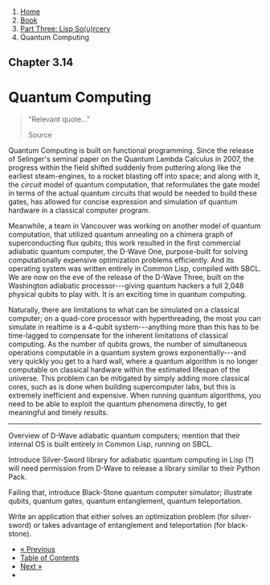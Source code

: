 <ol class="breadcrumb">
  <li><a href="/">Home</a></li>
  <li><a href="/book/">Book</a></li>
  <li><a href="/book/3-0-0-overview/">Part Three: Lisp So(u)rcery</a></li>
  <li class="active">Quantum Computing</li>
</ol>

## Chapter 3.14

# Quantum Computing

> "Relevant quote..."
> <footer>Source</footer>

Quantum Computing is built on functional programming.  Since the release of Selinger's seminal paper on the Quantum Lambda Calculus in 2007, the progress within the field shifted suddenly from puttering along like the earliest steam-engines, to a rocket blasting off into space; and along with it, the *circuit* model of quantum computation, that reformulates the gate model in terms of the actual quantum circuits that would be needed to build these gates, has allowed for concise expression and simulation of quantum hardware in a classical computer program.

Meanwhile, a team in Vancouver was working on another model of quantum computation, that utilized quantum annealing on a chimera graph of superconducting flux qubits; this work resulted in the first commercial adiabatic quantum computer, the D-Wave One, purpose-built for solving computationally expensive optimization problems efficiently. And its operating system was written entirely in Common Lisp, compiled with SBCL.  We are now on the eve of the release of the D-Wave Three, built on the Washington adiabatic processor---giving quantum hackers a full 2,048 physical qubits to play with.  It is an exciting time in quantum computing.

Naturally, there are limitations to what can be simulated on a classical computer; on a quad-core processor with hyperthreading, the most you can simulate in realtime is a 4-qubit system---anything more than this has to be time-lagged to compensate for the inherent limitations of classical computing.  As the number of qubits grows, the number of simultaneous operations computable in a quantum system grows exponentially---and very quickly you get to a hard wall, where a quantum algorithm is no longer computable on classical hardware within the estimated lifespan of the universe.  This problem can be mitigated by simply adding more classical cores, such as is done when building supercomputer labs, but this is extremely inefficient and expensive. When running quantum algorithms, you need to be able to exploit the quantum phenomena directly, to get meaningful and timely results.

---

Overview of D-Wave adiabatic quantum computers; mention that their internal OS is built entirely in Common Lisp, running on SBCL.

Introduce Silver-Sword library for adiabatic quantum computing in Lisp (?) will need permission from D-Wave to release a library similar to their Python Pack.

Failing that, introduce Black-Stone quantum computer simulator; illustrate qubits, quantum gates, quantum entanglement, quantum teleportation.

Write an application that either solves an optimization problem (for silver-sword) or takes advantage of entanglement and teleportation (for black-stone).

<ul class="pager">
  <li class="previous"><a href="/book/3-13-0-computational-physics/">&laquo; Previous</a></li>
  <li><a href="/book/">Table of Contents</a></li>
  <li class="next"><a href="/book/3-15-0-nlp/">Next &raquo;</a><li>
</ul>
